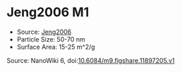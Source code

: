 <a name="material" />

# Jeng2006 M1
<script type="application/ld+json">
  {
    "@context": "https://schema.org/",
    "@type": "ChemicalSubstance",
    "@id": "https://egonw.github.io/nanowiki/nanowiki118.html#material",
    "http://purl.org/dc/terms/conformsTo":
      {
        "@type": "CreativeWork",
        "@id": "https://bioschemas.org/profiles/ChemicalSubstance/0.4-RELEASE/"
      },
    "identfier": "118",
    "name": "Jeng2006 M1",
    "url": "https://egonw.github.io/nanowiki/nanowiki118.html#material",
    "sameAs": "http://127.0.0.1/mediawiki/index.php/Special:URIResolver/Jeng2006_M1"
  }
</script>


* Source: [Jeng2006](articleJeng2006.md)
* Particle Size: 50-70 nm
* Surface Area: 15-25 m^2/g


Source: NanoWiki 6, doi:[10.6084/m9.figshare.11897205.v1](https://doi.org/10.6084/m9.figshare.11897205.v1)

